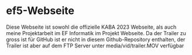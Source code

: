 # ef5-Webseite
Diese Webseite ist sowohl die offizielle KABA 2023 Webseite, als auch meine Projektarbeit im EF Informatik im Projekt Webseite.
Da der Trailer zu gross ist für GitHub ist er nicht in diesem Github-Repository enthalten, der Trailer ist aber auf dem FTP Server unter media/vid/trailer.MOV verfügbar